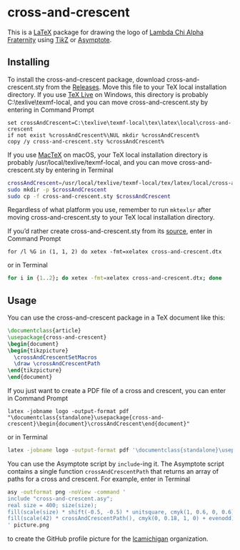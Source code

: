 # cross-and-crescent

This is a [LaTeX](https://www.latex-project.org) package for drawing the logo of
[Lambda Chi Alpha Fraternity](https://www.lambdachi.org) using
[Ti*k*Z](https://www.ctan.org/pkg/pgf) or
[Asymptote](http://asymptote.sourceforge.net).

## Installing

To install the cross-and-crescent package, download cross-and-crescent.sty from
the [Releases](https://github.com/lcamichigan/cross-and-crescent/releases). Move
this file to your TeX local installation directory. If you use
[TeX Live](https://www.tug.org/texlive/) on Windows, this directory is probably
C:\texlive\texmf-local, and you can move cross-and-crescent.sty by entering in
Command Prompt

```batch
set crossAndCrescent=C:\texlive\texmf-local\tex\latex\local\cross-and-crescent
if not exist %crossAndCrescent%\NUL mkdir %crossAndCrescent%
copy /y cross-and-crescent.sty %crossAndCrescent%
```

If you use [MacTeX](https://www.tug.org/mactex/) on macOS, your TeX local
installation directory is probably /usr/local/texlive/texmf-local, and you can
move cross-and-crescent.sty by entering in Terminal

```sh
crossAndCrescent=/usr/local/texlive/texmf-local/tex/latex/local/cross-and-crescent
sudo mkdir -p $crossAndCrescent
sudo cp -f cross-and-crescent.sty $crossAndCrescent
```

Regardless of what platform you use, remember to run `mktexlsr` after moving
cross-and-crescent.sty to your TeX local installation directory.

If you’d rather create cross-and-crescent.sty from its
[source](cross-and-crescent.dtx), enter in Command Prompt

```batch
for /l %G in (1, 1, 2) do xetex -fmt=xelatex cross-and-crescent.dtx
```

or in Terminal

```sh
for i in {1..2}; do xetex -fmt=xelatex cross-and-crescent.dtx; done
```

## Usage

You can use the cross-and-crescent package in a TeX document like this:

```tex
\documentclass{article}
\usepackage{cross-and-crescent}
\begin{document}
\begin{tikzpicture}
  \crossAndCrescentSetMacros
  \draw \crossAndCrescentPath
\end{tikzpicture}
\end{document}
```

If you just want to create a PDF file of a cross and crescent, you can enter in
Command Prompt

```batch
latex -jobname logo -output-format pdf "\documentclass{standalone}\usepackage{cross-and-crescent}\begin{document}\crossAndCrescent\end{document}"
```

or in Terminal

```sh
latex -jobname logo -output-format pdf '\documentclass{standalone}\usepackage{cross-and-crescent}\begin{document}\crossAndCrescent\end{document}'
```

You can use the Asymptote script by `include`-ing it. The Asymptote script
contains a single function `crossAndCrescentPath` that returns an array of paths
for a cross and crescent. For example, enter in Terminal

```sh
asy -outformat png -noView -command '
include "cross-and-crescent.asy";
real size = 400; size(size);
fill(scale(size) * shift(-0.5, -0.5) * unitsquare, cmyk(1, 0.6, 0, 0.6));
fill(scale(42) * crossAndCrescentPath(), cmyk(0, 0.18, 1, 0) + evenodd);
' picture.png
```

to create the GitHub profile picture for the
[lcamichigan](https://github.com/lcamichigan) organization.
